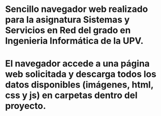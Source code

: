 # Sencillo navegador web realizado para la asignatura Sistemas y Servicios en Red del grado en Ingenieria Informática de la UPV.
# El navegador accede a una página web solicitada y descarga todos los datos disponibles (imágenes, html, css y js) en carpetas dentro del proyecto.
